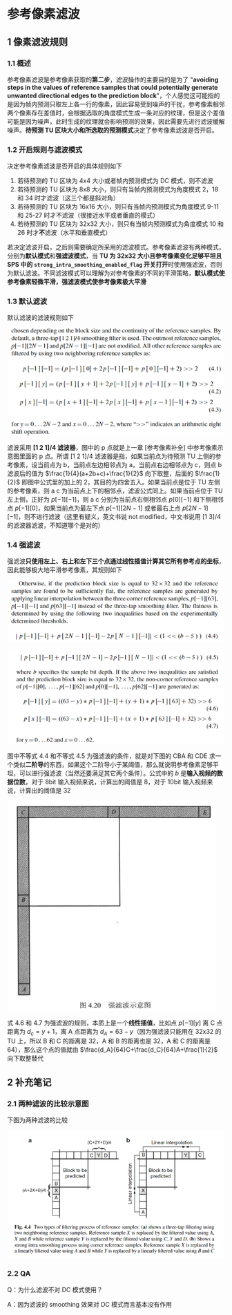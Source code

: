 # 参考像素滤波

## 1 像素滤波规则

### 1.1 概述

参考像素滤波是参考像素获取的**第二步**，滤波操作的主要目的是为了 "**avoiding steps in the values of reference samples that could potentially generate unwanted directional edges to the prediction block**"，个人感觉这可能指的是因为帧内预测只取左上各一行的像素，因此容易受到噪声的干扰，参考像素相邻两个像素存在差值时，会根据选取的角度模式生成一条对应的纹理，但是这个差值可能是因为噪声，此时生成的纹理就会影响预测的效果，因此需要先进行滤波缓解噪声。**待预测 TU 区块大小和所选取的预测模式**决定了参考像素滤波是否开启。

### 1.2 开启规则与滤波模式

决定参考像素滤波是否开启的具体规则如下

1. 若待预测的 TU 区块为 4x4 大小或者帧内预测模式为 DC 模式，则不滤波
2. 若待预测的 TU 区块为 8x8 大小，则只有当帧内预测模式为角度模式 2，18 和 34 时才滤波（这三个都是斜对角）
3. 若待预测的 TU 区块为 16x16 大小，则只有当帧内预测模式为角度模式 9-11 和 25-27 时才不滤波（很接近水平或者垂直的模式）
4. 若待预测的 TU 区块为 32x32 大小，则只有当帧内预测模式为角度模式 10 和 26 时才**不**滤波（水平和垂直模式）

若决定滤波开启，之后则需要确定所采用的滤波模式。参考像素滤波有两种模式，分别为**默认模式**和**强滤波模式**，当 **TU 为 32x32 大小且参考像素变化足够平坦且 SPS 中的 `strong_intra_smoothing_enabled_flag` 开关打开**时使用强滤波，否则为默认滤波。不同滤波模式可以理解为对参考像素的不同的平滑策略，**默认模式使参考像素轻微平滑，强滤波模式使参考像素极大平滑**

### 1.3 默认滤波

默认滤波的滤波规则如下

![参考像素滤波_2696189952](markdown_images/%E5%8F%82%E8%80%83%E5%83%8F%E7%B4%A0%E6%BB%A4%E6%B3%A2_2696189952.png)

滤波采用 **[1 2 1]/4 滤波器**，图中的 p 点就是上一章 [参考像素补全] 中参考像素示意图里面的 p 点。所谓 [1 2 1]/4 滤波器是指，如果当前点为待预测 TU 上侧的参考像素，设当前点为 b，当前点左边相邻点为 a，当前点右边相邻点为 c，则点 b 滤波后的值为 $\frac{1}{4}(a+2b+c)+\frac{1}{2}$ 向下取整，后面的 $\frac{1}{2}$ 即图中公式里的加上的 2，其目的为四舍五入。如果当前点是位于 TU 左侧的参考像素，则 a c 为当前点上下的相邻点，滤波公式同上。如果当前点位于 TU 左上侧，正好为 $p[-1][-1]$，则 a c 分别为当前点右侧相邻点 $p[0][-1]$ 和下侧相邻点 $p[-1][0]$，如果当前点为最左下点 $p[-1][2N-1]$ 或者最右上点 $p[2N-1][-1]$，则不进行滤波（这里有疑义，英文书说 not modified，中文书说用 [1 3]/4 的滤波器滤波，不知道哪个是对的）

### 1.4 强滤波

强滤波**只使用左上、右上和左下三个点通过线性插值计算其它所有参考点的坐标**，因此能够极大地平滑参考像素，其规则如下

![参考像素滤波_782402560](markdown_images/%E5%8F%82%E8%80%83%E5%83%8F%E7%B4%A0%E6%BB%A4%E6%B3%A2_782402560.png)

![参考像素滤波_1828267008](markdown_images/%E5%8F%82%E8%80%83%E5%83%8F%E7%B4%A0%E6%BB%A4%E6%B3%A2_1828267008.png)

图中不等式 4.4 和不等式 4.5 为强滤波的条件，就是对下图的 CBA 和 CDE 求一个类似**二阶导**的东西，如果这个二阶导小于某阈值，那么就说明参考像素足够平坦，可以进行强滤波（当然还要满足其它两个条件）。公式中的 $b$  是**输入视频的数据位数**，对于 8bit 输入视频来说，计算出的阈值是 8，对于 10bit 输入视频来说，计算出的阈值是 32

![参考像素滤波_536553472](markdown_images/%E5%8F%82%E8%80%83%E5%83%8F%E7%B4%A0%E6%BB%A4%E6%B3%A2_536553472.png)

式 4.6 和 4.7 为强滤波的规则，本质上是一个**线性插值**，比如点 $p[-1][y]$ 离 C 点距离为 $d_c=y+1$，离 A 点距离为 $d_A=63-y$（因为强滤波只能用在 32x32 的 TU 上，所以 B 和 C 的距离是 32，A 和 B 的距离也是 32，A 和 C 的距离是 64），那么这个点的值就由 $\frac{d_A}{64}C+\frac{d_C}{64}A+\frac{1}{2}$ 向下取整替代

## 2 补充笔记

### 2.1 两种滤波的比较示意图

下图为两种滤波的比较

![参考像素滤波_1276034048](markdown_images/%E5%8F%82%E8%80%83%E5%83%8F%E7%B4%A0%E6%BB%A4%E6%B3%A2_1276034048.png)

### 2.2 QA

Q：为什么滤波不对 DC 模式使用？

A：因为滤波的 smoothing 效果对 DC 模式而言基本没有作用